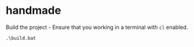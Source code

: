 # handmade

Build the project - Ensure that you working in a terminal with `cl` enabled.
```
.\build.bat
```
